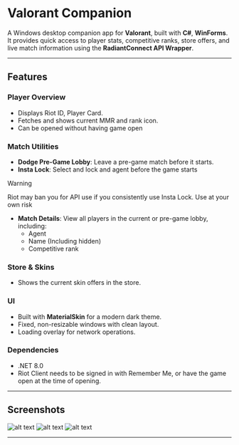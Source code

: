 # Valorant Companion

A Windows desktop companion app for **Valorant**, built with **C#**, **WinForms**. It provides quick access to player stats, competitive ranks, store offers, and live match information using the **RadiantConnect API Wrapper**.

---

## Features

### Player Overview
- Displays Riot ID, Player Card.
- Fetches and shows current MMR and rank icon.
- Can be opened without having game open

### Match Utilities
- **Dodge Pre-Game Lobby**: Leave a pre-game match before it starts.
- **Insta Lock**: Select and lock and agent before the game starts
> [!WARNING]
> Riot may ban you for API use if you consistently use Insta Lock. Use at your own risk
- **Match Details**: View all players in the current or pre-game lobby, including:
  - Agent
  - Name (Including hidden)
  - Competitive rank

### Store & Skins
- Shows the current skin offers in the store.

### UI
- Built with **MaterialSkin** for a modern dark theme.
- Fixed, non-resizable windows with clean layout.
- Loading overlay for network operations.

### Dependencies

- .NET 8.0
- Riot Client needs to be signed in with Remember Me, or have the game open at the time of opening.

---

## Screenshots


![alt text](https://i.imgur.com/QPEZTqj.png "")
![alt text](https://i.imgur.com/7ahFlq9.png "")
![alt text](https://i.imgur.com/WRFgXH7.png "")

---

